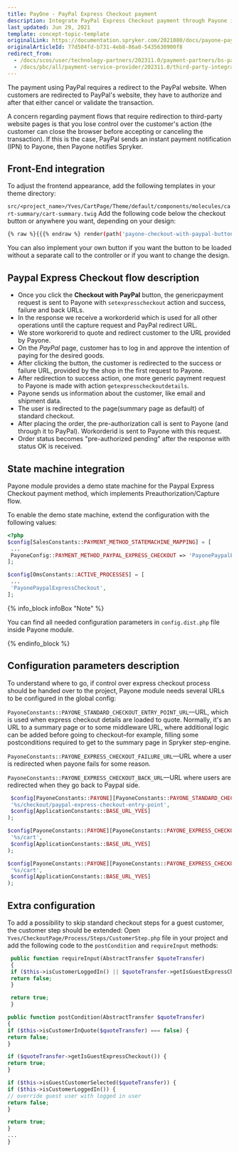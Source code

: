 ```yaml
---
title: PayOne - PayPal Express Checkout payment
description: Integrate PayPal Express Checkout payment through Payone into the Spryker-based shop.
last_updated: Jun 29, 2021
template: concept-topic-template
originalLink: https://documentation.spryker.com/2021080/docs/payone-paypal-express-checkout-scos
originalArticleId: 77d504fd-b731-4eb8-86a0-5435630900f8
redirect_from:
  - /docs/scos/user/technology-partners/202311.0/payment-partners/bs-payone/scos-integration/payone-paypal-express-checkout-payment.html
  - /docs/pbc/all/payment-service-provider/202311.0/third-party-integrations/payone/manual-integration/payone-paypal-express-checkout-payment.html
---
```


The payment using PayPal requires a redirect to the PayPal website. When customers are redirected to PayPal's website, they have to authorize and after that either cancel or validate the transaction.

A concern regarding payment flows that require redirection to third-party website pages is that you lose control over the customer's action (the customer can close the browser before accepting or canceling the transaction). If this is the case, PayPal sends an instant payment notification (IPN) to Payone, then Payone notifies Spryker.

## Front-End integration

To adjust the frontend appearance, add the following templates in your theme directory:

`src/<project_name>/Yves/CartPage/Theme/default/components/molecules/cart-summary/cart-summary.twig`
Add the following code below the checkout button or anywhere you want, depending on your design:

```bash
{% raw %}{{{% endraw %} render(path('payone-checkout-with-paypal-button')) {% raw %}}}{% endraw %}
```

You can also implement your own button if you want the button to be loaded without a separate call to the controller or if you want to change the design.

## Paypal Express Checkout flow description

* Once you click the **Checkout with PayPal** button, the genericpayment request is sent to Payone with `setexpresscheckout` action and success, failure and back URLs.
* In the response we receive a workorderid which is used for all other operations until the capture request and PayPal redirect URL.
* We store workorerid to quote and redirect customer to the URL provided by Payone.
* On the *PayPal* page, customer has to log in and approve the intention of paying for the desired goods.
* After clicking the button, the customer is redirected to the success or failure URL, provided by the shop in the first request to Payone.
* After redirection to success action, one more generic payment request to Payone is made with action `getexpresscheckoutdetails`.
* Payone sends us information about the customer, like email and shipment data.
* The user is redirected to the page(summary page as default) of standard checkout.
* After placing the order, the pre-authorization call is sent to Payone (and through it to PayPal). Workorderid is sent to Payone with this request.
* Order status becomes "pre-authorized pending" after the response with status OK is received.

## State machine integration

Payone module provides a demo state machine for the Paypal Express Checkout payment method, which implements Preauthorization/Capture flow.

To enable the demo state machine, extend the configuration with the following values:

```php
<?php
$config[SalesConstants::PAYMENT_METHOD_STATEMACHINE_MAPPING] = [
 ...
 PayoneConfig::PAYMENT_METHOD_PAYPAL_EXPRESS_CHECKOUT => 'PayonePaypalExpressCheckout',
];

$config[OmsConstants::ACTIVE_PROCESSES] = [
 ...
 'PayonePaypalExpressCheckout',
];
 ```

{% info_block infoBox "Note" %}

You can find all needed configuration parameters in `config.dist.php` file inside Payone module.

{% endinfo_block %}

## Configuration parameters description

To understand where to go, if control over express checkout process should be handed over to the project,
Payone module needs several URLs to be configured in the global config:

`PayoneConstants::PAYONE_STANDARD_CHECKOUT_ENTRY_POINT_URL`—URL, which is used when express checkout details are loaded to quote.
Normally, it's an URL to a summary page or to some middleware URL, where additional logic can be added before going to checkout–for example, filling some postconditions required to get to the summary page in Spryker step-engine.

`PayoneConstants::PAYONE_EXPRESS_CHECKOUT_FAILURE_URL`—URL where a user is redirected when payone fails for some reason.

`PayoneConstants::PAYONE_EXPRESS_CHECKOUT_BACK_URL`—URL where users are redirected when they go back to Paypal side.

```php
 $config[PayoneConstants::PAYONE][PayoneConstants::PAYONE_STANDARD_CHECKOUT_ENTRY_POINT_URL] = sprintf(
 '%s/checkout/paypal-express-checkout-entry-point',
 $config[ApplicationConstants::BASE_URL_YVES]
);

$config[PayoneConstants::PAYONE][PayoneConstants::PAYONE_EXPRESS_CHECKOUT_FAILURE_URL] = sprintf(
 '%s/cart',
 $config[ApplicationConstants::BASE_URL_YVES]
);

$config[PayoneConstants::PAYONE][PayoneConstants::PAYONE_EXPRESS_CHECKOUT_BACK_URL] = sprintf(
 '%s/cart',
 $config[ApplicationConstants::BASE_URL_YVES]
);

```

## Extra configuration

To add a possibility to skip standard checkout steps for a guest customer, the customer step should be extended:
Open `Yves/CheckoutPage/Process/Steps/CustomerStep.php` file in your project and add the following code to the `postCondition` and `requireInput` methods:

```php
 public function requireInput(AbstractTransfer $quoteTransfer)
 {
 if ($this->isCustomerLoggedIn() || $quoteTransfer->getIsGuestExpressCheckout()) {
 return false;
 }

 return true;
 }
 ```

 ```php
 public function postCondition(AbstractTransfer $quoteTransfer)
 {
 if ($this->isCustomerInQuote($quoteTransfer) === false) {
 return false;
 }

 if ($quoteTransfer->getIsGuestExpressCheckout()) {
 return true;
 }

 if ($this->isGuestCustomerSelected($quoteTransfer)) {
 if ($this->isCustomerLoggedIn()) {
 // override guest user with logged in user
 return false;
 }

 return true;
 }
 ...
 }
 ```

